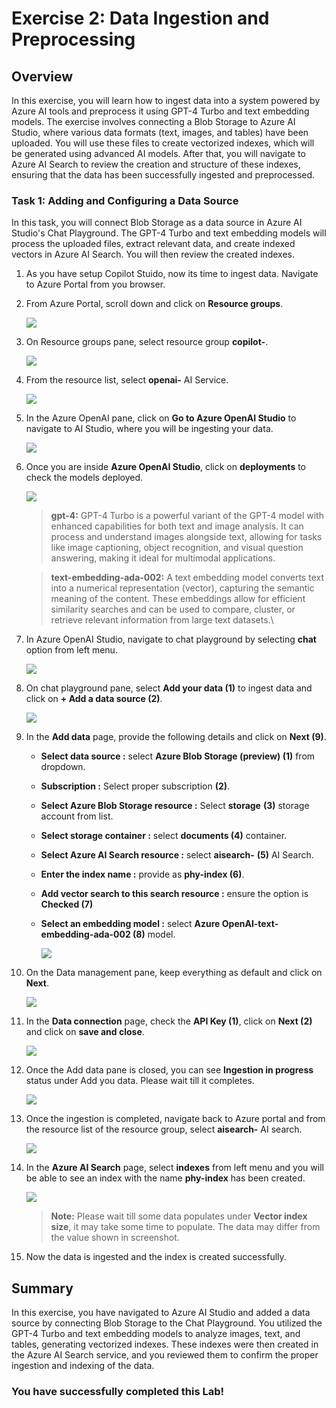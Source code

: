 # Exercise 2: Data Ingestion and Preprocessing 

## Overview

In this exercise, you will learn how to ingest data into a system powered by Azure AI tools and preprocess it using GPT-4 Turbo and text embedding models. The exercise involves connecting a Blob Storage to Azure AI Studio, where various data formats (text, images, and tables) have been uploaded. You will use these files to create vectorized indexes, which will be generated using advanced AI models. After that, you will navigate to Azure AI Search to review the creation and structure of these indexes, ensuring that the data has been successfully ingested and preprocessed.

### Task 1: Adding and Configuring a Data Source

In this task, you will connect Blob Storage as a data source in Azure AI Studio's Chat Playground. The GPT-4 Turbo and text embedding models will process the uploaded files, extract relevant data, and create indexed vectors in Azure AI Search. You will then review the created indexes.

1. As you have setup Copilot Stuido, now its time to ingest data. Navigate to Azure Portal from you browser.

1. From Azure Portal, scroll down and click on **Resource groups**.

   ![](../media/ex2img1.png)

1. On Resource groups pane, select resource group **copilot-<inject key="DeploymentID" enableCopy="false" />**.

   ![](../media/ex1-updated1.png)

1. From the resource list, select **openai-<inject key="DeploymentID" enableCopy="false" />** AI Service.

   ![](../media/ex1-updated2.png)

1. In the Azure OpenAI pane, click on **Go to Azure OpenAI Studio** to navigate to AI Studio, where you will be ingesting your data.

   ![](../media/ex2img4.png)

1. Once you are inside **Azure OpenAI Studio**, click on **deployments** to check the models deployed.

   ![](../media/ex2img13.png)

   > **gpt-4:** GPT-4 Turbo is a powerful variant of the GPT-4 model with enhanced capabilities for both text and image analysis. It can process and understand images alongside text, allowing for tasks like image captioning, object recognition, and visual question answering, making it ideal for multimodal applications.

   > **text-embedding-ada-002:** A text embedding model converts text into a numerical representation (vector), capturing the semantic meaning of the content. These embeddings allow for efficient similarity searches and can be used to compare, cluster, or retrieve relevant information from large text datasets.\

1. In Azure OpenAI Studio, navigate to chat playground by selecting **chat** option from left menu.

   ![](../media/ex2img5.png)

1. On chat playground pane, select **Add your data (1)** to ingest data and click on **+ Add a data source (2)**.

   ![](../media/ex2img6.png)

1. In the **Add data** page, provide the following details and click on **Next (9)**.  

   - **Select data source :** select **Azure Blob Storage (preview) (1)** from dropdown.

   - **Subscription :** Select proper subscription **(2)**.

   - **Select Azure Blob Storage resource :** Select **storage<inject key="DeploymentID" enableCopy="false" />** **(3)** storage account from list.

   - **Select storage container :** select **documents (4)** container.

   - **Select Azure AI Search resource :** select **aisearch-<inject key="DeploymentID" enableCopy="false" />** **(5)** AI Search.

   - **Enter the index name :** provide as **phy-index (6)**.

   - **Add vector search to this search resource :** ensure the option is **Checked (7)**

   - **Select an embedding model :** select **Azure OpenAI-text-embedding-ada-002 (8)** model.

     ![](../media/ex4img5.png)

1. On the Data management pane, keep everything as default and click on **Next**.

   ![](../media/ex2img8.png)

1. In the **Data connection** page, check the **API Key (1)**, click on **Next (2)** and click on **save and close**.

   ![](../media/ex2img9.png)

1. Once the Add data pane is closed, you can see **Ingestion in progress** status under Add you data. Please wait till it completes.

   ![](../media/ex2img10.png)

1. Once the ingestion is completed, navigate back to Azure portal and from the resource list of the resource group, select **aisearch-<inject key="DeploymentID" enableCopy="false" />** AI search.

   ![](../media/ex2img11.png)

1. In the **Azure AI Search** page, select **indexes** from left menu and you will be able to see an index with the name **phy-index** has been created.

   ![](../media/ex4img8.png)

   >**Note:** Please wait till some data populates under **Vector index size**, it may take some time to populate. The data may differ from the value shown in screenshot.

1. Now the data is ingested and the index is created successfully.

## Summary

In this exercise, you have navigated to Azure AI Studio and added a data source by connecting Blob Storage to the Chat Playground. You utilized the GPT-4 Turbo and text embedding models to analyze images, text, and tables, generating vectorized indexes. These indexes were then created in the Azure AI Search service, and you reviewed them to confirm the proper ingestion and indexing of the data.

### You have successfully completed this Lab!
